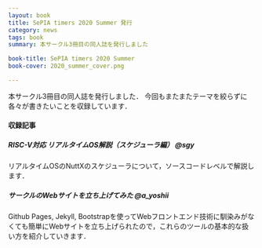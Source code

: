 ```yaml
---
layout: book
title: SePIA timers 2020 Summer 発行
category: news
tags: book
summary: 本サークル3冊目の同人誌を発行しました

book-title: SePIA timers 2020 Summer
book-cover: 2020_summer_cover.png

---
```

本サークル3冊目の同人誌を発行しました．
今回もまたまたテーマを絞らずに各々が書きたいことを収録しています．

#### 収録記事
##### RISC-V対応 リアルタイムOS解説（スケジューラ編） @sgy
リアルタイムOSのNuttXのスケジューラについて，ソースコードレベルで解説します．

##### サークルのWebサイトを立ち上げてみた @a_yoshii
Github Pages, Jekyll, Bootstrapを使ってWebフロントエンド技術に馴染みがなくても簡単にWebサイトを立ち上げられたので，これらのツールの基本的な扱い方を紹介していきます．
